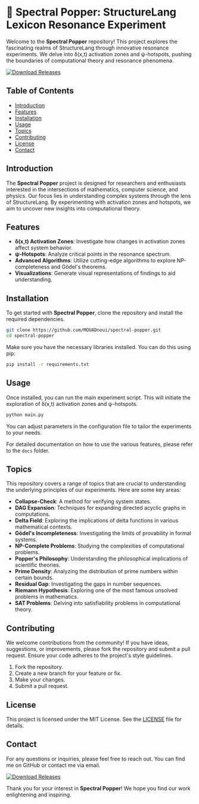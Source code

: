# 🌌 Spectral Popper: StructureLang Lexicon Resonance Experiment

Welcome to the **Spectral Popper** repository! This project explores the fascinating realms of StructureLang through innovative resonance experiments. We delve into δ(x,t) activation zones and ψ-hotspots, pushing the boundaries of computational theory and resonance phenomena.

[![Download Releases](https://img.shields.io/badge/Download_Releases-Click_here-brightgreen)](https://github.com/MOUADnoui/spectral-popper/releases)

## Table of Contents

- [Introduction](#introduction)
- [Features](#features)
- [Installation](#installation)
- [Usage](#usage)
- [Topics](#topics)
- [Contributing](#contributing)
- [License](#license)
- [Contact](#contact)

## Introduction

The **Spectral Popper** project is designed for researchers and enthusiasts interested in the intersections of mathematics, computer science, and physics. Our focus lies in understanding complex systems through the lens of StructureLang. By experimenting with activation zones and hotspots, we aim to uncover new insights into computational theory.

## Features

- **δ(x,t) Activation Zones**: Investigate how changes in activation zones affect system behavior.
- **ψ-Hotspots**: Analyze critical points in the resonance spectrum.
- **Advanced Algorithms**: Utilize cutting-edge algorithms to explore NP-completeness and Gödel's theorems.
- **Visualizations**: Generate visual representations of findings to aid understanding.

## Installation

To get started with **Spectral Popper**, clone the repository and install the required dependencies. 

```bash
git clone https://github.com/MOUADnoui/spectral-popper.git
cd spectral-popper
```

Make sure you have the necessary libraries installed. You can do this using pip:

```bash
pip install -r requirements.txt
```

## Usage

Once installed, you can run the main experiment script. This will initiate the exploration of δ(x,t) activation zones and ψ-hotspots.

```bash
python main.py
```

You can adjust parameters in the configuration file to tailor the experiments to your needs.

For detailed documentation on how to use the various features, please refer to the `docs` folder.

## Topics

This repository covers a range of topics that are crucial to understanding the underlying principles of our experiments. Here are some key areas:

- **Collapse-Check**: A method for verifying system states.
- **DAG Expansion**: Techniques for expanding directed acyclic graphs in computations.
- **Delta Field**: Exploring the implications of delta functions in various mathematical contexts.
- **Gödel's Incompleteness**: Investigating the limits of provability in formal systems.
- **NP-Complete Problems**: Studying the complexities of computational problems.
- **Popper's Philosophy**: Understanding the philosophical implications of scientific theories.
- **Prime Density**: Analyzing the distribution of prime numbers within certain bounds.
- **Residual Gap**: Investigating the gaps in number sequences.
- **Riemann Hypothesis**: Exploring one of the most famous unsolved problems in mathematics.
- **SAT Problems**: Delving into satisfiability problems in computational theory.

## Contributing

We welcome contributions from the community! If you have ideas, suggestions, or improvements, please fork the repository and submit a pull request. Ensure your code adheres to the project's style guidelines.

1. Fork the repository.
2. Create a new branch for your feature or fix.
3. Make your changes.
4. Submit a pull request.

## License

This project is licensed under the MIT License. See the [LICENSE](LICENSE) file for details.

## Contact

For any questions or inquiries, please feel free to reach out. You can find me on GitHub or contact me via email.

[![Download Releases](https://img.shields.io/badge/Download_Releases-Click_here-brightgreen)](https://github.com/MOUADnoui/spectral-popper/releases)

Thank you for your interest in **Spectral Popper**! We hope you find our work enlightening and inspiring.
